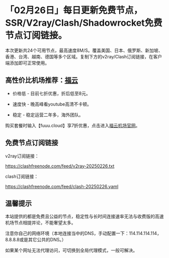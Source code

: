 # 「02月26日」每日更新免费节点，SSR/V2ray/Clash/Shadowrocket免费节点订阅链接。

本次更新共24个可用节点，最高速度8M/S。覆盖美国、日本、俄罗斯、新加坡、香港、台湾、越南、德国等多个区域。复制下方的v2ray/Clash订阅链接，在客户端添加即可正常使用。

## 高性价比机场推荐：[福云](https://fuuu.cloud)

* 价格低 - 目前七折优惠，折后低至8元。

* 速度快 - 晚高峰看youtube高清不卡顿。

* 稳定 - 稳定运营二年多，海外团队。

购买套餐时输入【fuuu.cloud】享7折优惠，点击进入[福云机场官网](https://fuuu.cloud)。

## 免费节点订阅链接

v2ray订阅链接：

https://clashfreenode.com/feed/v2ray-20250226.txt 

clash订阅链接：

https://clashfreenode.com/feed/clash-20250226.yaml 

## 温馨提示

本站提供的都是免费且公益的节点，稳定性与长时间连接速率无法与收费版的高速机场节点相提并论，不能奢望太多。

注意你自己的网络环境（本地连接当中的DNS，手动配置一下：114.114.114.114，8.8.8.8或是其它公共的DNS。）

如果某个网址无法代理访问，可切换到全局代理模式，一般可解决。

